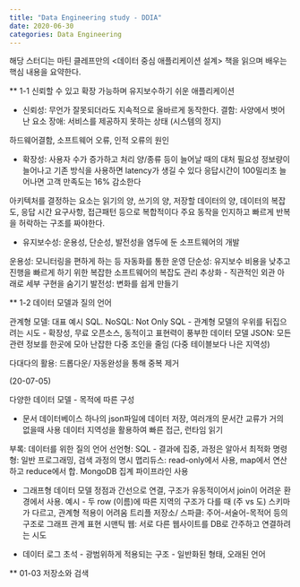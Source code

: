 ```yaml
---
title: "Data Engineering study - DDIA"
date: 2020-06-30
categories: Data Engineering
---
```


해당 스터디는 마틴 클레프만의 <데이터 중심 애플리케이션 설계> 책을 읽으며 배우는 핵심 내용을 요약한다. 

** 1-1 신뢰할 수 있고 확장 가능하며 유지보수하기 쉬운 애플리케이션

* 신뢰성: 무언가 잘못되더라도 지속적으로 올바르게 동작한다.
  결함: 사양에서 벗어난 요소
  장애: 서비스를 제공하지 못하는 상태 (시스템의 정지)

하드웨어결함, 소프트웨어 오류, 인적 오류의 원인

* 확장성: 사용자 수가 증가하고 처리 양/종류 등이 늘어날 때의 대처 필요성
정보량이 늘어나고 기존 방식을 사용하면 latency가 생길 수 있다
응답시간이 100밀리초 늘어나면 고객 만족도는 16% 감소한다

아키텍처를 결정하는 요소는 읽기의 양, 쓰기의 양, 저장할 데이터의 양, 데이터의 복잡도, 응답 시간 요구사항, 접근패턴 등으로 복합적이다
주요 동작을 인지하고 빠르게 반복을 허락하는 구조를 짜야한다.

* 유지보수성: 운용성, 단순성, 발전성을 염두에 둔 소프트웨어의 개발

운용성: 모니터링을 편하게 하는 등 자동화를 통한 운영
단순성: 유지보수 비용을 낮추고 진행을 빠르게 하기 위한 복잡한 소프트웨어의 복잡도 관리
  추상화 - 직관적인 외관 아래로 세부 구현을 숨기기
발전성: 변화를 쉽게 만들기

** 1-2 데이터 모델과 질의 언어

관계형 모델: 대표 예시 SQL. 
NoSQL: Not Only SQL - 관계형 모델의 우위를 뒤집으려는 시도 - 확장성, 무료 오픈소스, 동적이고 표현력이 풍부한 데이터 모델
JSON: 모든 관련 정보를 한곳에 모아 난잡한 다중 조인을 줄임 (다중 테이블보다 나은 지역성)

다대다의 활용: 드롭다운/ 자동완성을 통해 중복 제거

(20-07-05)

다양한 데이터 모델 - 목적에 따른 구성

* 문서 데이터베이스
하나의 json파일에 데이터 저장, 여러개의 문서간 교류가 거의 없을때 사용
데이터 지역성을 활용하여 빠른 접근, 런타임 읽기

부록: 데이터를 위한 질의 언어
선언형: SQL - 결과에 집중, 과정은 알아서 최적화
명령형: 일반 프로그래밍, 검색 과정의 명시
맵리듀스: read-only에서 사용, map에서 연산하고 reduce에서 합. MongoDB 집계 파이프라인 사용

* 그래프형 데이터 모델
정점과 간선으로 연결, 구조가 유동적이어서 join이 어려운 환경에서 사용. 
예시 - 두 row (이름)에 따른 지역의 구조가 다를 때 (주 vs 도) 스키마가 다르고, 관계형 적용이 어려움
트리플 저장소/ 스파클: 주어-서술어-목적어 등의 구조로 그래프 관계 표현
시맨틱 웹: 서로 다른 웹사이트를 DB로 간주하고 연결하려는 시도

* 데이터 로그
초석 - 광범위하게 적용되는 구조 - 일반화된 형태, 오래된 언어


** 01-03 저장소와 검색


